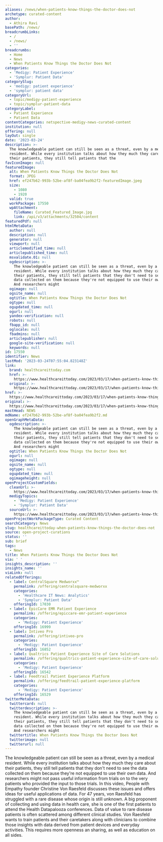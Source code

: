 ```yaml
---
aliases: /news/when-patients-know-things-the-doctor-does-not
archetype: curated-content
author:
  - Athira Ravi
basePath: /news/
breadcrumbLinks:
  - /
  - /news/
  - ''
breadcrumbs:
  - Home
  - News
  - When Patients Know Things the Doctor Does Not
categories:
  - 'Medigy: Patient Experience'
  - 'Symplur: Patient Data'
categorySlug:
  - 'medigy: patient experience'
  - 'symplur: patient data'
categoryUrl:
  - topic/medigy-patient-experience
  - topic/symplur-patient-data
categoryLabel:
  - Patient Experience
  - Patient Data
contentCategories: netspective-medigy-news-curated-content
institution: null
offering: null
layOut: single
date: '2023-03-24'
description: >-
  The knowledgeable patient can still be seen as a threat, even by a medical
  resident. While every institution talks about how they much they care about
  their patients, they still tell patients that the
favIconImage: null
featuredImage:
  alt: When Patients Know Things the Doctor Does Not
  format: JPEG
  href: ef247b62-993b-52be-af8f-ba04fea9b2f2-featuredImage.jpeg
  size:
    - 1080
    - 1920
  valid: true
  workPackage: 17550
  wpAttachment:
    fileName: Curated_Featured_Image.jpg
    link: /api/v3/attachments/32504/content
featuredPdf: null
htmlMetaData:
  author: null
  description: null
  generator: null
  viewport: null
  articlemodified_time: null
  articlepublished_time: null
  msvalidate.01: null
  ogdescription: >-
    The knowledgeable patient can still be seen as a threat, even by a medical
    resident. While every institution talks about how they much they care about
    their patients, they still tell patients that they don't need to see the
    data collected on them because they're not equipped to use their own data.
    And researchers might
  ogimage: null
  ogsite_name: null
  ogtitle: When Patients Know Things the Doctor Does Not
  ogtype: null
  ogupdated_time: null
  ogurl: null
  yandex-verification: null
  robots: null
  fbapp_id: null
  oglocale: null
  fbadmins: null
  articlepublisher: null
  google-site-verification: null
  keywords: null
id: 17550
identifier: News
lastMod: '2023-03-24T07:55:04.823148Z'
link:
  brand: healthcareittoday.com
  href: >-
    https://www.healthcareittoday.com/2023/03/17/when-patients-know-things-the-doctor-does-not/
  original: >-
    https://www.healthcareittoday.com/2023/03/17/when-patients-know-things-the-doctor-does-not/
href: >-
  https://www.healthcareittoday.com/2023/03/17/when-patients-know-things-the-doctor-does-not/
original: >-
  https://www.healthcareittoday.com/2023/03/17/when-patients-know-things-the-doctor-does-not/
mastHead: NEWS
mdName: ef247b62-993b-52be-af8f-ba04fea9b2f2.md
openGraphMetaData:
  ogdescription: >-
    The knowledgeable patient can still be seen as a threat, even by a medical
    resident. While every institution talks about how they much they care about
    their patients, they still tell patients that they don't need to see the
    data collected on them because they're not equipped to use their own data.
    And researchers might
  ogtitle: When Patients Know Things the Doctor Does Not
  ogurl: null
  ogimage: null
  ogsite_name: null
  ogtype: null
  ogupdated_time: null
  ogimageheight: null
openProjectCustomFields:
  cleanUrl: >-
    https://www.healthcareittoday.com/2023/03/17/when-patients-know-things-the-doctor-does-not/
  medigyTopics:
    - 'Medigy: Patient Experience'
    - 'Symplur: Patient Data'
  sourceUrl: >-
    https://www.healthcareittoday.com/2023/03/17/when-patients-know-things-the-doctor-does-not/
openProjectWorkPackageType: Curated Content
searchCategory: News
slug: healthcareittoday-when-patients-know-things-the-doctor-does-not
source: open-project-curations
status: ''
sub: brief
tags:
  - News
title: When Patients Know Things the Doctor Does Not
via: ' '
insights_description: ''
insights_name: ''
viaLink: null
relatedOfferings:
  - label: CentralSquare Medworxx™
    permalink: /offering/centralsquare-medworxx
    categories:
      - 'Healthcare IT News: Analytics'
      - 'Symplur: Patient Data'
    offeringId: 17030
  - label: EpicCare EMR Patient Experience
    permalink: /offering/epiccare-emr-patient-experience
    categories:
      - 'Medigy: Patient Experience'
    offeringId: 16999
  - label: Intiveo Pro
    permalink: /offering/intiveo-pro
    categories:
      - 'Medigy: Patient Experience'
    offeringId: 16852
  - label: Qualtrics Patient Experience Site of Care Solutions
    permalink: /offering/qualtrics-patient-experience-site-of-care-solutions
    categories:
      - 'Medigy: Patient Experience'
    offeringId: 16542
  - label: Feedtrail Patient Experience Platform
    permalink: /offering/feedtrail-patient-experience-platform
    categories:
      - 'Medigy: Patient Experience'
    offeringId: 16529
twitterMetaData:
  twittercard: null
  twitterdescription: >-
    The knowledgeable patient can still be seen as a threat, even by a medical
    resident. While every institution talks about how they much they care about
    their patients, they still tell patients that they don't need to see the
    data collected on them because they're not equipped to use their own data.
    And researchers might
  twittertitle: When Patients Know Things the Doctor Does Not
  twitterimage: null
  twitterurl: null
---
```

<p>The knowledgeable patient can still be seen as a threat, even by a medical resident. While every institution talks about how they much they care about their patients, they still tell patients that they don't need to see the data collected on them because they're not equipped to use their own data. And researchers might not pass useful information from trials on to the very patients who provided the input to those trials. In this video, People with Empathy founder Christine Von Raesfeld discusses these issues and offers ideas for useful applications of data. For 47 years, von Raesfeld has struggled with a rare disease whose origin is still unknown. A big proponent of collecting and using data in health care, she is one of the first patients to attend the Health Datapalooza conferences. Data of value to rare disease patients is often scattered among different clinical studies. Von Raesfeld wants to train patients and their caretakers along with clinicians to combine those insights with data derived from patient devices and everyday activities. This requires more openness an sharing, as well as education on all sides.</p>
